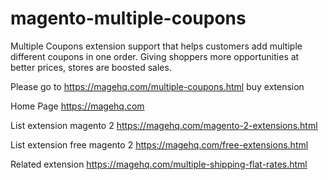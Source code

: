 # magento-multiple-coupons
Multiple Coupons extension support that helps customers add multiple different coupons in one order. Giving shoppers more opportunities at better prices, stores are boosted sales.

Please go to https://magehq.com/multiple-coupons.html buy extension

Home Page https://magehq.com

List extension magento 2 https://magehq.com/magento-2-extensions.html

List extension free magento 2 https://magehq.com/free-extensions.html

Related extension https://magehq.com/multiple-shipping-flat-rates.html
